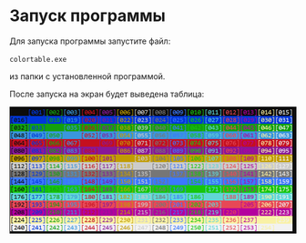 # Запуск программы

Для запуска программы запустите файл:

`colortable.exe`

из папки с установленной программой.

После запуска на экран будет выведена таблица:

![Скриншот результата работы программы](_static/screen_app.png)